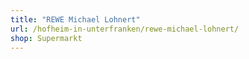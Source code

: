 ```yaml
---
title: "REWE Michael Lohnert"
url: /hofheim-in-unterfranken/rewe-michael-lohnert/
shop: Supermarkt
---
```

